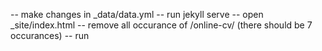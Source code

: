 -- make changes in _data/data.yml
-- run jekyll serve
-- open _site/index.html
-- remove all occurance of /online-cv/ (there should be 7 occurances)
-- run 
